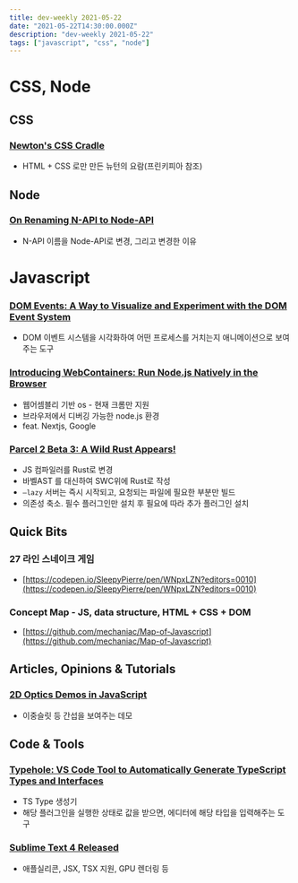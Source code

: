 ```yaml
---
title: dev-weekly 2021-05-22
date: "2021-05-22T14:30:00.000Z"
description: "dev-weekly 2021-05-22"
tags: ["javascript", "css", "node"]
---
```


# CSS, Node

## CSS

### [Newton's CSS Cradle](https://codepen.io/amit_sheen/pen/XWMXwvJ)

- HTML + CSS 로만 만든 뉴턴의 요람(프린키피아 참조)

## Node

### [On Renaming N-API to Node-API](https://nodejs.medium.com/renaming-n-api-to-node-api-27aa8ca30ed8)

- N-API 이름을 Node-API로 변경, 그리고 변경한 이유

# Javascript

### [DOM Events: A Way to Visualize and Experiment with the DOM Event System](https://domevents.dev/)

- DOM 이벤트 시스템을 시각화하여 어떤 프로세스를 거치는지 애니메이션으로 보여주는 도구

### [Introducing WebContainers: Run Node.js Natively in the Browser](https://blog.stackblitz.com/posts/introducing-webcontainers/)

- 웹어셈블리 기반 os - 현재 크롬만 지원
- 브라우저에서 디버깅 가능한 node.js 환경
- feat. Nextjs, Google

### [Parcel 2 Beta 3: A Wild Rust Appears!](https://v2.parceljs.org/blog/beta3/)

- JS 컴파일러를 Rust로 변경
- 바벨AST 를 대신하여 SWC위에 Rust로 작성
- `—lazy` 서버는 즉시 시작되고, 요청되는 파일에 필요한 부분만 빌드
- 의존성 축소. 필수 플러그인만 설치 후 필요에 따라 추가 플러그인 설치

## Quick Bits

### 27 라인 스네이크 게임

- [https://codepen.io/SleepyPierre/pen/WNpxLZN?editors=0010](https://codepen.io/SleepyPierre/pen/WNpxLZN?editors=0010)

### Concept Map - JS, data structure, HTML + CSS + DOM

- [https://github.com/mechaniac/Map-of-Javascript](https://github.com/mechaniac/Map-of-Javascript)

## Articles, Opinions & Tutorials

### [2D Optics Demos in JavaScript](https://www.philipzucker.com/aesthetic-javascript-eduction/)

- 이중슬릿 등 간섭을 보여주는 데모

## Code & Tools

### [Typehole: VS Code Tool to Automatically Generate TypeScript Types and Interfaces](https://github.com/rikukissa/typehole)

- TS Type 생성기
- 해당 플러그인을 실행한 상태로 값을 받으면, 에디터에 해당 타입을 입력해주는 도구

### [Sublime Text 4 Released](https://www.sublimetext.com/blog/articles/sublime-text-4)

- 애플실리콘, JSX, TSX 지원, GPU 렌더링 등